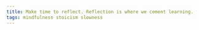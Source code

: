 ```yaml
---
title: Make time to reflect. Reflection is where we cement learning.
tags: mindfulness stoicism slowness
---
```

